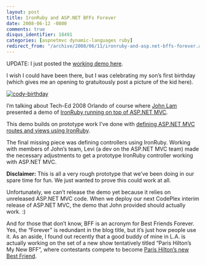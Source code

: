 ```yaml
---
layout: post
title: IronRuby and ASP.NET BFFs Forever
date: 2008-06-12 -0800
comments: true
disqus_identifier: 18491
categories: [aspnetmvc dynamic-languages ruby]
redirect_from: "/archive/2008/06/11/ironruby-and-asp.net-bffs-forever.aspx/"
---
```


UPDATE: I just posted the [working demo
here](https://haacked.com/archive/2008/07/20/ironruby-aspnetmvc-prototype.aspx "IronRuby ASP.NET MVC Prototype").

I wish I could have been there, but I was celebrating my son’s first
birthday (which gives me an opening to gratuitously post a picture of
the kid here).

[![cody-birthday](https://haacked.com/images/haacked_com/WindowsLiveWriter/IronRubyandASP.NETBFFsForever_836B/cody-birthday_thumb.jpg "cody-birthday")](https://haacked.com/images/haacked_com/WindowsLiveWriter/IronRubyandASP.NETBFFsForever_836B/cody-birthday_2.jpg "Cody's birthday")

I’m talking about Tech-Ed 2008 Orlando of course where [John
Lam](http://www.iunknown.com/ "John Lam's IUnknown blog") presented a
demo of [IronRuby running on top of ASP.NET
MVC](http://www.iunknown.com/2008/06/ironruby-and-aspnet-mvc.html "IronRuby and ASP.NET MVC").

This demo builds on prototype work I’ve done with [defining ASP.NET MVC
routes and views using
IronRuby](https://haacked.com/archive/2008/04/22/defining-asp.net-mvc-routes-and-views-in-ironruby.aspx "Defining MVC Routes").

The final missing piece was defining controllers using IronRuby. Working
with members of John’s team, Levi (a dev on the ASP.NET MVC team) made
the necessary adjustments to get a prototype IronRuby controller working
with ASP.NET MVC.

**Disclaimer:** This is all a very rough prototype that we’ve been doing
in our spare time for fun. We just wanted to prove this could work at
all.

Unfortunately, we can’t release the demo yet because it relies on
unreleased ASP.NET MVC code. When we deploy our next CodePlex interim
release of ASP.NET MVC, the demo that John provided should actually
work. :)

And for those that don’t know, BFF is an acronym for Best Friends
Forever. Yes, the “Forever” is redundant in the blog title, but it’s
just how people use it. As an aside, I found out recently that a good
buddy of mine in L.A. is actually working on the set of a new show
tentatively titled “Paris Hilton’s My New BFF”, where contestants
compete to become [Paris Hilton’s new Best
Friend](http://www.reuters.com/article/televisionNews/idUSN1335541620080315 "Who wants to be Paris Hilton's Best Friend?").
